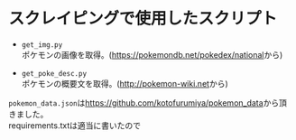 # スクレイピングで使用したスクリプト
- `get_img.py`  
    ポケモンの画像を取得。(<https://pokemondb.net/pokedex/national>から)

- `get_poke_desc.py`  
    ポケモンの概要文を取得。(<http://pokemon-wiki.net>から)

`pokemon_data.json`は<https://github.com/kotofurumiya/pokemon_data>から頂きました。  
requirements.txtは適当に書いたので
